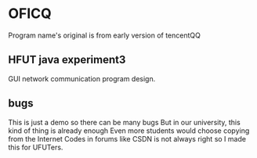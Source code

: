 # OFICQ
Program name's original is from early version of tencentQQ
## HFUT java experiment3
GUI network communication program design.
## bugs
This is just a demo so there can be many bugs
But in our university, this kind of thing is already enough
Even more students would choose copying from the Internet
Codes in forums like CSDN is not always right so I made this for UFUTers.
